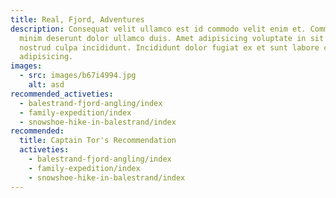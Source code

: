 ```yaml
---
title: Real, Fjord, Adventures
description: Consequat velit ullamco est id commodo velit enim et. Commodo nisi
  minim deserunt dolor ullamco duis. Amet adipisicing voluptate in sit tempor
  nostrud culpa incididunt. Incididunt dolor fugiat ex et sunt labore culpa
  adipisicing.
images:
  - src: images/b67i4994.jpg
    alt: asd
recommended_activeties:
  - balestrand-fjord-angling/index
  - family-expedition/index
  - snowshoe-hike-in-balestrand/index
recommended:
  title: Captain Tor's Recommendation
  activeties:
    - balestrand-fjord-angling/index
    - family-expedition/index
    - snowshoe-hike-in-balestrand/index
---
```

